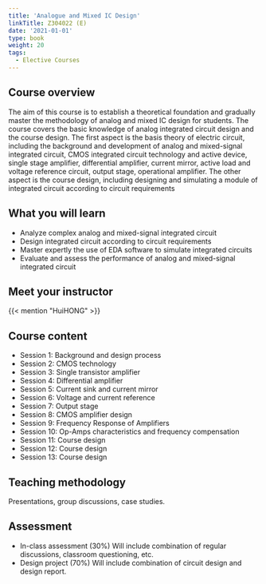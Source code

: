 ```yaml
---
title: 'Analogue and Mixed IC Design'
linkTitle: Z304022 (E)
date: '2021-01-01'
type: book
weight: 20
tags:
  - Elective Courses
---
```


<!--more-->

## Course overview

The aim of this course is to establish a theoretical foundation and gradually master the methodology of analog and mixed IC design for students. The course covers the basic knowledge of analog integrated circuit design and the course design. The first aspect is the basis theory of electric circuit, including the background and development of analog and mixed-signal integrated circuit, CMOS integrated circuit technology and active device, single stage amplifier, differential amplifier, current mirror, active load and voltage reference circuit, output stage, operational amplifier. The other aspect is the course design, including designing and simulating a module of integrated circuit according to circuit requirements

## What you will learn

- Analyze complex analog and mixed-signal integrated circuit
- Design integrated circuit according to circuit requirements
- Master expertly the use of EDA software to simulate integrated circuits
- Evaluate and assess the performance of analog and mixed-signal integrated circuit

## Meet your instructor

{{< mention "HuiHONG" >}}

## Course content

- Session 1: Background and design process
- Session 2: CMOS technology
- Session 3: Single transistor amplifier
- Session 4: Differential amplifier 
- Session 5: Current sink and current mirror 
- Session 6: Voltage and current reference
- Session 7: Output stage
- Session 8: CMOS amplifier design
- Session 9: Frequency Response of Amplifiers
- Session 10: Op-Amps characteristics and frequency compensation
- Session 11: Course design
- Session 12: Course design
- Session 13: Course design

## Teaching methodology

Presentations, group discussions, case studies.

## Assessment

- In-class assessment (30%)
Will include combination of regular discussions, classroom questioning, etc.
- Design project (70%)
Will include combination of circuit design and design report.
